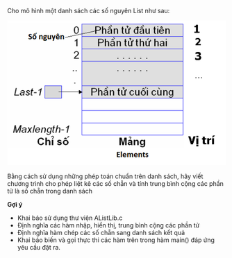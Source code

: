 Cho mô hình một danh sách các số nguyên List như sau:

<img src="../dsdac.png">

Bằng cách sử dụng những phép toán chuẩn trên danh sách, hãy viết chương trình cho phép liệt kê các số chẵn và tính trung bình cộng các phần tử là số chẵn trong danh sách

**Gợi ý**
- Khai báo sử dụng thư viện AListLib.c
- Định nghĩa các hàm nhập, hiển thị, trung bình cộng các phần tử
- Định nghĩa hàm chép các số chẵn sang danh sách kết quả
- Khai báo biến và gọi thực thi các hàm trên trong hàm main() đáp ứng yêu cầu đặt ra.